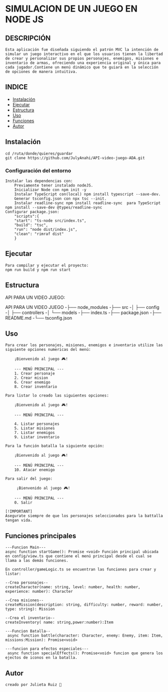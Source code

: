 # SIMULACION DE UN JUEGO EN NODE JS

## DESCRIPCIÓN

    Esta aplicación fue diseñada siguiendo el patrón MVC la intención de simular un juego interactivo en el que los usuarios tienen la libertad de crear y personalizar sus propios personajes, enemigos, misiones e inventario de armas, ofreciendo una experiencia original y única para cada jugador.Contiene un menú dinámico que te guiará en la selección de opciones de manera intuitiva.


## INDICE

- [Instalación](#instalación)
- [Ejecutar](#ejecutar)
- [Estructura](#estructura)
- [Uso](#uso)
- [Funciones](#Funciones)
- [Autor](#autor)

    
## Instalación
    cd /ruta/donde/quieres/guardar
    git clone https://github.com/JulyAnahi/API-video-juego-ADA.git

### Configuración del entorno
    Instalar las dependencias con:
        Previamente tener instalado nodeJS.
        Inicializar Node con npm init -y
        Instalar TypeScript con(local) npm install typescript --save-dev.
        Generar tsconfig.json con npx tsc --init.
        Instalar readline-sync npm install readline-sync  para TypeScript npm install --save-dev @types/readline-sync
    Configurar package.json:
        "scripts":{
        "start": "ts-node src/index.ts",
        "build": "tsc",
        "run": "node dist/index.js",
        "clean": "rimraf dist"
        }

## Ejecutar
    Para compilar y ejecutar el proyecto: 
    npm run build y npm run start

## Estructura

API PARA UN VIDEO JUEGO:

API PARA UN VIDEO JUEGO
-├── node_modules
-├── src
-│   ├── config
-│   ├── controllers
-│   └── models
-├── index.ts
-├── package.json
-├── README.md
-└── tsconfig.json

## Uso
    
    Para crear los personajes, misiones, enemigos e inventario utilize las siguiente opciones numericas del menú:

        ¡Bienvenido al juego 🎮!

        --- MENÚ PRINCIPAL ---
        1. Crear personaje
        2. Crear mision
        6. Crear enemigo
        8. Crear inventario
    
    Para listar lo creado las siguientes opciones:

        ¡Bienvenido al juego 🎮!

        --- MENÚ PRINCIPAL ---
        
        4. Listar personajes
        5. Listar misiones
        7. Listar enemigos
        9. Listar inventario
    
    Para la función batalla la siguiente opción:

        ¡Bienvenido al juego 🎮!

        --- MENÚ PRINCIPAL ---
        10. Atacar enemigo

    Para salir del juego:

         ¡Bienvenido al juego 🎮!

        --- MENÚ PRINCIPAL ---
        0. Salir

    [!IMPORTANT]
    Asegurate siempre de que los personajes seleccionados para la battalla tengan vida.

## Funciones principales

    ---Funcion Main---
    async function startGame(): Promise <void> Función principal ubicada en config/view.ts que contiene el menú principal desde el cual se llama a las demás funciones.

    En controller/gameLogic.ts se encuentran las funciones para crear y listar:

    --Crea personajes--
    createCharacter(name: string, level: number, health: number, experience: number): Character 

    --Crea misiones--
    createMission(description: string, difficulty: number, reward: number, type: string): Mission 

    --Crea el inventario--
    createInventory( name: string,power:number):Item

    ---Funcion Batalla--
     async function battle(character: Character, enemy: Enemy, item: Item, missions:Mission): Promise<void> 

    ---funcion para efectos especiales---
     async function specialEffects(): Promise<void> funcion que genera los ejectos de iconos en la batalla.

## Autor
    creado por Julieta Ruiz 💙
  













